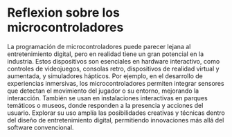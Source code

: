 # Reflexion sobre los microcontroladores

La programación de microcontroladores puede parecer lejana al entretenimiento digital, pero en realidad tiene un gran potencial en la industria. Estos dispositivos son esenciales en hardware interactivo, como controles de videojuegos, consolas retro, dispositivos de realidad virtual y aumentada, y simuladores hápticos. Por ejemplo, en el desarrollo de experiencias inmersivas, los microcontroladores permiten integrar sensores que detectan el movimiento del jugador o su entorno, mejorando la interacción. También se usan en instalaciones interactivas en parques temáticos o museos, donde responden a la presencia y acciones del usuario. Explorar su uso amplía las posibilidades creativas y técnicas dentro del diseño de entretenimiento digital, permitiendo innovaciones más allá del software convencional.
